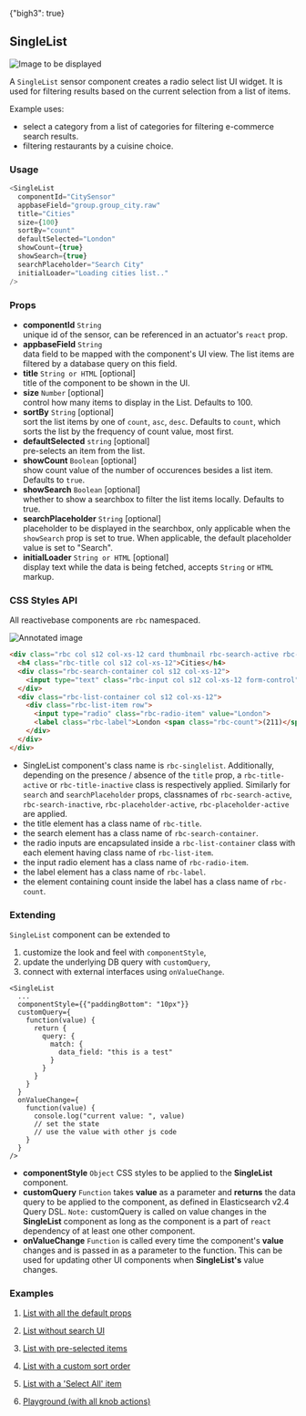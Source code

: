 {"bigh3": true}

## SingleList

![Image to be displayed](https://i.imgur.com/hFKkYws.png)

A `SingleList` sensor component creates a radio select list UI widget. It is used for filtering results based on the current selection from a list of items.

Example uses:
* select a category from a list of categories for filtering e-commerce search results.
* filtering restaurants by a cuisine choice.

### Usage

```js
<SingleList
  componentId="CitySensor"
  appbaseField="group.group_city.raw"
  title="Cities"
  size={100}
  sortBy="count"
  defaultSelected="London"
  showCount={true}
  showSearch={true}
  searchPlaceholder="Search City"
  initialLoader="Loading cities list.."
/>
```

### Props

- **componentId** `String`  
    unique id of the sensor, can be referenced in an actuator's `react` prop.
- **appbaseField** `String`  
    data field to be mapped with the component's UI view. The list items are filtered by a database query on this field.
- **title** `String or HTML` [optional]  
    title of the component to be shown in the UI.
- **size** `Number` [optional]  
    control how many items to display in the List. Defaults to 100.
- **sortBy** `String` [optional]  
    sort the list items by one of `count`, `asc`, `desc`. Defaults to `count`, which sorts the list by the frequency of count     value, most first.
- **defaultSelected** `string` [optional]  
    pre-selects an item from the list.
- **showCount** `Boolean` [optional]  
    show count value of the number of occurences besides a list item. Defaults to `true`.
- **showSearch** `Boolean` [optional]  
    whether to show a searchbox to filter the list items locally. Defaults to true.
- **searchPlaceholder** `String` [optional]  
    placeholder to be displayed in the searchbox, only applicable when the `showSearch` prop is set to true. When applicable, the default placeholder value is set to "Search".
- **initialLoader** `String or HTML` [optional]  
    display text while the data is being fetched, accepts `String` or `HTML` markup.

### CSS Styles API

All reactivebase components are `rbc` namespaced.

![Annotated image](https://i.imgur.com/tDrawXi.png)

```html
<div class="rbc col s12 col-xs-12 card thumbnail rbc-search-active rbc-title-active rbc-placeholder-active rbc-singlelist">
  <h4 class="rbc-title col s12 col-xs-12">Cities</h4>
  <div class="rbc-search-container col s12 col-xs-12">
    <input type="text" class="rbc-input col s12 col-xs-12 form-control" value="" placeholder="Search City">
  </div>
  <div class="rbc-list-container col s12 col-xs-12">
    <div class="rbc-list-item row">
      <input type="radio" class="rbc-radio-item" value="London">
      <label class="rbc-label">London <span class="rbc-count">(211)</span></label>
    </div>
  </div>
</div>
```

* SingleList component's class name is `rbc-singlelist`. Additionally, depending on the presence / absence of the `title` prop, a `rbc-title-active` or `rbc-title-inactive` class is respectively applied. Similarly for `search` and `searchPlaceholder` props, classnames of `rbc-search-active`, `rbc-search-inactive`, `rbc-placeholder-active`, `rbc-placeholder-active` are applied.
* the title element has a class name of `rbc-title`.
* the search element has a class name of `rbc-search-container`.
* the radio inputs are encapsulated inside a `rbc-list-container` class with each element having class name of `rbc-list-item`.
* the input radio element has a class name of `rbc-radio-item`.
* the label element has a class name of `rbc-label`.
* the element containing count inside the label has a class name of `rbc-count`.

### Extending

`SingleList` component can be extended to
1. customize the look and feel with `componentStyle`,
2. update the underlying DB query with `customQuery`,
3. connect with external interfaces using `onValueChange`.

```
<SingleList
  ...
  componentStyle={{"paddingBottom": "10px"}}
  customQuery={
    function(value) {
      return {
        query: {
          match: {
            data_field: "this is a test"
          }
        }
      }
    }
  }
  onValueChange={
    function(value) {
      console.log("current value: ", value)
      // set the state
      // use the value with other js code
    }
  }
/>
```

- **componentStyle** `Object`
    CSS styles to be applied to the **SingleList** component.
- **customQuery** `Function`
    takes **value** as a parameter and **returns** the data query to be applied to the component, as defined in Elasticsearch v2.4 Query DSL.
    `Note:` customQuery is called on value changes in the **SingleList** component as long as the component is a part of `react` dependency of at least one other component.
- **onValueChange** `Function`
    is called every time the component's **value** changes and is passed in as a parameter to the function. This can be used for updating other UI components when **SingleList's** value changes.

### Examples

1. [List with all the default props](../playground/?selectedKind=m%2FSingleList&selectedStory=Basic&full=0&down=1&left=1&panelRight=0&downPanel=kadirahq%2Fstorybook-addon-knobs&filterBy=ReactiveMaps)

2. [List without search UI](../playground/?selectedKind=m%2FSingleList&selectedStory=Without%20Search&full=0&down=1&left=1&panelRight=0&downPanel=kadirahq%2Fstorybook-addon-knobs&filterBy=ReactiveMaps)

3. [List with pre-selected items](../playground/?selectedKind=m%2FSingleList&selectedStory=Default%20Selected&full=0&down=1&left=1&panelRight=0&downPanel=kadirahq%2Fstorybook-addon-knobs&filterBy=ReactiveMaps)

4. [List with a custom sort order](../playground/?selectedKind=m%2FSingleList&selectedStory=Custom%20Sort&full=0&down=1&left=1&panelRight=0&downPanel=kadirahq%2Fstorybook-addon-knobs&filterBy=ReactiveMaps)

5. [List with a 'Select All' item](../playground/?selectedKind=m%2FSingleList&selectedStory=With%20Select%20All&full=0&down=1&left=1&panelRight=0&downPanel=kadirahq%2Fstorybook-addon-knobs&filterBy=ReactiveMaps)

6. [Playground (with all knob actions)](../playground/?knob-title=SingleList%3A%20City%20Filter&knob-size=100&knob-sortBy=count&knob-defaultSelected=San%20Francisco&knob-showCount=true&knob-showSearch=true&knob-placeholder=Search%20City&knob-selectAllLabel=All%20cities&selectedKind=m%2FSingleList&selectedStory=Playground&full=0&down=1&left=1&panelRight=0&downPanel=kadirahq%2Fstorybook-addon-knobs&filterBy=ReactiveMaps)
